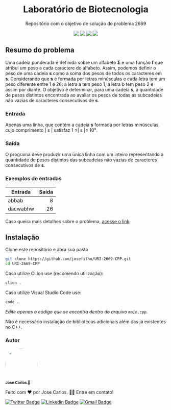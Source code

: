 <h1 align="center">Laboratório de Biotecnologia</h1>

<p align="center">Repositório com o objetivo de solução do problema 2669</p>

<div align="center">
  <img src="https://img.shields.io/badge/Status-Unsolved-%23f01d1d?style=for-the-badge" />
  <img src="https://img.shields.io/github/languages/top/josefilho/URI-2669-CPP?color=%237159c1&style=for-the-badge" />
  <img src="https://img.shields.io/github/size/josefilho/URI-2669-CPP/main.cpp?color=%237159c1&style=for-the-badge" />
  <img src="https://img.shields.io/badge/Made%20By-Jose%20Carlos-%237159c1?style=for-the-badge" />
</div>

## Resumo do problema

Uma cadeia ponderada é definida sobre um alfabeto **Σ** e uma função **f** que atribui um peso a cada caractere do alfabeto. Assim, podemos definir o peso de uma cadeia **s** como a soma dos pesos de todos os caracteres em **s**. Considerando que **s** é formada por letras minúsculas e cada letra tem um peso diferente entre 1 e 26: a letra a tem peso 1, a letra b tem peso 2 e assim por diante.
O objetivo é determinar, para uma cadeia **s**, a quantidade de pesos distintos encontrada ao avaliar os pesos de todas as subcadeias não vazias de caracteres consecutivos de **s**.

### Entrada

Apenas uma linha, que contém a cadeia **s** formada por letras minúsculas, cujo comprimento | s | satisfaz 1 ≤| s |≤ 10⁵.

### Saída

O programa deve produzir uma única linha com um inteiro representando a quantidade de pesos distintos das subcadeias não vazias de caracteres consecutivos de **s**.

### Exemplos de entradas

| Entrada | Saída |
|---------|------:|
|abbab    |      8|
|dacwabhw |     26|

Caso queira mais detalhes sobre o problema, [acesse o link](https://www.beecrowd.com.br/judge/pt/problems/view/2669).

## Instalação

Clone este repositório e abra sua pasta
```bash
git clone https://github.com/josefilho/URI-2669-CPP.git
cd URI-2669-CPP
```

Caso utilize CLion use (recomendo utilização):
```bash
clion .
```

Caso utilize Visual Studio Code use:
```bash
code .
```

*Edite apenas o código que se encontra dentro do arquivo ```main.cpp```.*

Não é necessário instalação de bibliotecas adicionais além das já existentes no C++.

### Autor

<a href="https://app.rocketseat.com.br/me/jose-carlos">
  <img
    style="border-radius: 50%;" 
    src="https://avatars.githubusercontent.com/u/65318203?v=4" 
    width="100px;"
    alt=""
  />
  <br />
  <sub>
    <b>  Jose Carlos 💜</b>
  </sub>
</a>

Feito com ❤️ por Jose Carlos. 👋🏼 Entre em contato!

[![Twitter Badge](https://img.shields.io/twitter/url?color=7159c1&label=Twitter&logo=twitter&style=for-the-badge&url=https%3A%2F%2Ftwitter.com%2Flxblvk&logoColor=white)](https://twitter.com/lxblvk) [![Linkedin Badge](https://img.shields.io/badge/Linkedin-Jose%20Carlos-7159c1?style=for-the-badge&logo=linkedin)](https://www.linkedin.com/in/filhojosecs/) 
[![Gmail Badge](https://img.shields.io/badge/Gmail-Jose%20Carlos-7159c1?style=for-the-badge&logo=Gmail&logoColor=white&link=mailto:iamjose.filho@gmail.com)](mailto:iamjose.filho@gmail.com)
